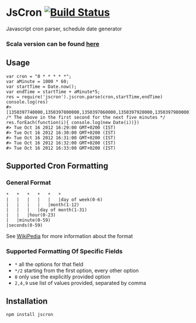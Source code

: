 JsCron [![Build Status](https://travis-ci.org/romansky/JsCron.png)](https://travis-ci.org/romansky/JsCron)
======

Javascript cron parser, schedule date generator

### Scala version can be found [here](https://github.com/romansky/scron)

## Usage
	

	var cron = "0 * * * * *";
	var aMinute = 1000 * 60;
	var startTime = Date.now();
	var endTime = startTime + aMinute*5;
	res = require('jscron').jscron.parse(cron,startTime,endTime) 
	console.log(res)
	#> [1350397740000,1350397800000,1350397860000,1350397920000,1350397980000]
	/* The above in the first second for the next five minutes */
	res.forEach(function(i){ console.log(new Date(i))})
	#> Tue Oct 16 2012 16:29:00 GMT+0200 (IST)
	#> Tue Oct 16 2012 16:30:00 GMT+0200 (IST)
	#> Tue Oct 16 2012 16:31:00 GMT+0200 (IST)
	#> Tue Oct 16 2012 16:32:00 GMT+0200 (IST)
	#> Tue Oct 16 2012 16:33:00 GMT+0200 (IST)
	
## Supported Cron Formatting


### General Format

	*	*	*	*	*	*
	|	|	|	|	|	|day of week(0-6)
	|	|	|	|	|month(1-12)
	|	|	|	|day of month(1-31)
	|	|	|hour(0-23)
	|	|minute(0-59)
	|seconds(0-59)

See [WikiPedia](http://en.wikipedia.org/wiki/Cron) for more information about the format

### Supported Formatting Of Specific Fields

 * `*`  all the options for that field
 * `*/2` starting from the first option, every other option
 * `0` only use the explicitly provided option
 * `2,4,9` use list of values provided, separated by comma

## Installation

	npm install jscron
